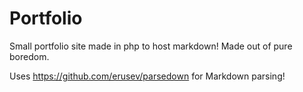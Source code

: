 # Portfolio
Small portfolio site made in php to host markdown! Made out of pure boredom.

Uses https://github.com/erusev/parsedown for Markdown parsing!
